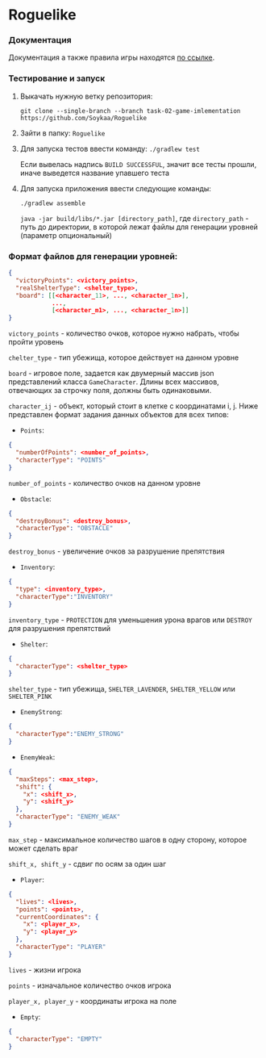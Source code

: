 # Roguelike

### Документация

Документация а также правила игры
находятся [по ссылке](https://github.com/Soykaa/Roguelike/blob/task-02-game-imlementation/architecture/ARCHITECTURE.md).

### Тестирование и запуск

1. Выкачать нужную ветку репозитория:

   `git clone --single-branch --branch task-02-game-imlementation https://github.com/Soykaa/Roguelike`


2. Зайти в папку: `Roguelike`


3. Для запуска тестов ввести команду:
   `./gradlew test`

   Если вывелась надпись `BUILD SUCCESSFUL`, значит все тесты прошли, иначе выведется название упавшего теста


4. Для запуска приложения ввести следующие команды:

   `./gradlew assemble`

   `java -jar build/libs/*.jar [directory_path]`, где `directory_path` - путь до директории, в которой лежат файлы для генерации уровней (параметр опциональный)

### Формат файлов для генерации уровней:

````json lines
{
  "victoryPoints": <victory_points>, 
  "realShelterType": <shelter_type>,
  "board": [[<character_11>, ..., <character_1n>], 
            ..., 
            [<character_m1>, ..., <character_1n>]]
}

````

`victory_points` - количество очков, которое нужно набрать, чтобы пройти уровень

`chelter_type` - тип убежища, которое действует на данном уровне

`board` - игровое поле, задается как двумерный массив json представлений класса `GameCharacter`. 
Длины всех массивов, отвечающих за строчку поля, должны быть одинаковыми.

`character_ij` - объект, который стоит в клетке с координатами i, j. Ниже представлен формат задания данных объектов для всех типов:

- `Points`:

````json lines
{
  "numberOfPoints": <number_of_points>,
  "characterType": "POINTS"
}
````
`number_of_points` - количество очков на данном уровне

- `Obstacle`:

````json lines
{
  "destroyBonus": <destroy_bonus>,
  "characterType": "OBSTACLE"
}
````
`destroy_bonus` - увеличение очков за разрушение препятствия

- `Inventory`:

````json lines
{
  "type": <inventory_type>,
  "characterType":"INVENTORY"
}
````
`inventory_type` - `PROTECTION` для уменьшения урона врагов или `DESTROY` для разрушения препятствий
 
- `Shelter`:

````json lines
{
  "characterType": <shelter_type>
}
````
`shelter_type` - тип убежища, `SHELTER_LAVENDER`, `SHELTER_YELLOW` или `SHELTER_PINK`

- `EnemyStrong`:

````json lines
{
  "characterType":"ENEMY_STRONG"
}
````
- `EnemyWeak`:

````json lines
{
  "maxSteps": <max_step>,
  "shift": {
    "x": <shift_x>,
    "y": <shift_y>
  },
  "characterType": "ENEMY_WEAK"
}
````
`max_step` - максимальное количество шагов в одну сторону, которое может сделать враг

`shift_x, shift_y` - сдвиг по осям за один шаг
- `Player`:

````json lines
{
  "lives": <lives>,
  "points": <points>,
  "currentCoordinates": {
    "x": <player_x>,
    "y": <player_y>
  },
  "characterType": "PLAYER"
}
````
`lives` - жизни игрока

`points` - изначальное количество очков игрока

`player_x, player_y` - координаты игрока на поле
- `Empty`:

````json
{
  "characterType": "EMPTY"
}
````
